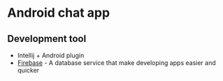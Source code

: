 # Android chat app

## Development tool

- Intellij + Android plugin
- [Firebase] - A database service that make developing apps easier and quicker

[heroku]: https://www.heroku.com/
[firebase]: https://firebase.google.com
